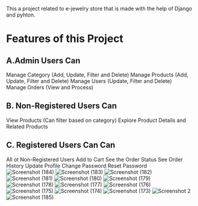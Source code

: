This a project related to e-jewelry store that is made with the help of Django and pyhton.    
# Features of this Project
## A.Admin Users Can
Manage Category (Add, Update, Filter and Delete)
Manage Products (Add, Update, Filter and Delete)
Manage Users (Update, Filter and Delete)
Manage Orders (View and Process)
## B. Non-Registered Users Can
View Products (Can filter based on category)
Explore Product Details and Related Products
## C. Registered Users Can Can
All ot Non-Registered Users
Add to Cart
See the Order Status
See Order History
Update Profile
Change Password
Reset Password
![Screenshot (184)](https://github.com/Arjun9465005/django-jewelry-shop/assets/146981693/5a3ac7b1-c90a-40fa-b033-270fd1850372)
![Screenshot (183)](https://github.com/Arjun9465005/django-jewelry-shop/assets/146981693/88b83d78-5ada-4afa-99f2-6492e76212bb)
![Screenshot (182)](https://github.com/Arjun9465005/django-jewelry-shop/assets/146981693/28567413-2506-4354-b412-9b6bf3dd950e)
![Screenshot (181)](https://github.com/Arjun9465005/django-jewelry-shop/assets/146981693/a5369295-09d6-472f-875a-2f476721f4c1)
![Screenshot (180)](https://github.com/Arjun9465005/django-jewelry-shop/assets/146981693/ae1640cb-6048-4ea5-9f5a-68b59c05943b)
![Screenshot (179)](https://github.com/Arjun9465005/django-jewelry-shop/assets/146981693/b4db0151-1059-4ede-8d38-389cad16da4f)
![Screenshot (178)](https://github.com/Arjun9465005/django-jewelry-shop/assets/146981693/0aaf3dd5-ce5e-4862-9dbc-77d16cbce8fc)
![Screenshot (177)](https://github.com/Arjun9465005/django-jewelry-shop/assets/146981693/e839d019-bd48-4e28-920c-d38fbf02d33b)
![Screenshot (176)](https://github.com/Arjun9465005/django-jewelry-shop/assets/146981693/2d913960-b1e4-41bf-a265-2931ae13f0d9)
![Screenshot (175)](https://github.com/Arjun9465005/django-jewelry-shop/assets/146981693/e6390627-91c9-4ce6-80fe-58fc70ec5682)
![Screenshot (174)](https://github.com/Arjun9465005/django-jewelry-shop/assets/146981693/5f3963f5-2e9b-4591-9306-26ca1d582e43)
![Screenshot (173)](https://github.com/Arjun9465005/django-jewelry-shop/assets/146981693/736d7c2c-bd72-4b48-acb8-a8da383428b9)
![Screenshot 2  ](https://github.com/Arjun9465005/django-jewelry-shop/assets/146981693/59071241-0a57-45e0-b6d7-391738716dd2)
![Screenshot (185)](https://github.com/Arjun9465005/django-jewelry-shop/assets/146981693/6336973f-d49a-46dc-aea6-44d8ee572e97)
